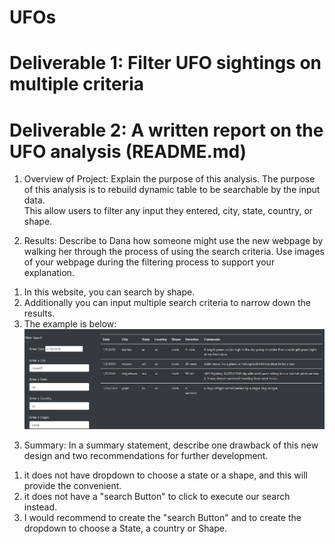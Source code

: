 # UFOs
# Deliverable 1: Filter UFO sightings on multiple criteria
# Deliverable 2: A written report on the UFO analysis (README.md)

1. Overview of Project: Explain the purpose of this analysis.
  The purpose of this analysis is to rebuild dynamic table to be searchable by the input data.  
  This allow users to filter any input they entered, city, state, country, or shape.  

2. Results: Describe to Dana how someone might use the new webpage by walking her through the process of using the search criteria. Use images of your webpage during the filtering process to support your explanation.
  1) In this website, you can search by shape. 
  2) Additionally you can input multiple search criteria to narrow down the results. 
  3) The example is below:
  ![image](https://github.com/Jrobinson3/UFOs/blob/main/filteddata.png)

3. Summary: In a summary statement, describe one drawback of this new design and two recommendations for further development.
  1) it does not have dropdown to choose a state or a shape, and this will provide the convenient. 
  2) it does not have a "search Button" to click to execute our search instead.  
  3) I would recommend to create the "search Button" and to create the dropdown to choose a State, a country or Shape. 
 




